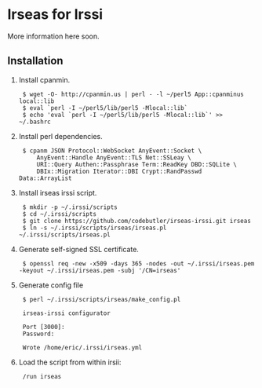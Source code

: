 # Irseas for Irssi

More information here soon.

## Installation

1. Install cpanmin.

        $ wget -O- http://cpanmin.us | perl - -l ~/perl5 App::cpanminus local::lib
        $ eval `perl -I ~/perl5/lib/perl5 -Mlocal::lib`
        $ echo 'eval `perl -I ~/perl5/lib/perl5 -Mlocal::lib`' >> ~/.bashrc

2. Install perl dependencies.

        $ cpanm JSON Protocol::WebSocket AnyEvent::Socket \
            AnyEvent::Handle AnyEvent::TLS Net::SSLeay \
            URI::Query Authen::Passphrase Term::ReadKey DBD::SQLite \
            DBIx::Migration Iterator::DBI Crypt::RandPasswd Data::ArrayList

3. Install irseas irssi script.

        $ mkdir -p ~/.irssi/scripts
        $ cd ~/.irssi/scripts
        $ git clone https://github.com/codebutler/irseas-irssi.git irseas
        $ ln -s ~/.irssi/scripts/irseas/irseas.pl ~/.irssi/scripts/irseas.pl

4. Generate self-signed SSL certificate.

        $ openssl req -new -x509 -days 365 -nodes -out ~/.irssi/irseas.pem -keyout ~/.irssi/irseas.pem -subj '/CN=irseas'

5. Generate config file

        $ perl ~/.irssi/scripts/irseas/make_config.pl

        irseas-irssi configurator

        Port [3000]:
        Password: 

        Wrote /home/eric/.irssi/irseas.yml

6. Load the script from within irsii:

        /run irseas
